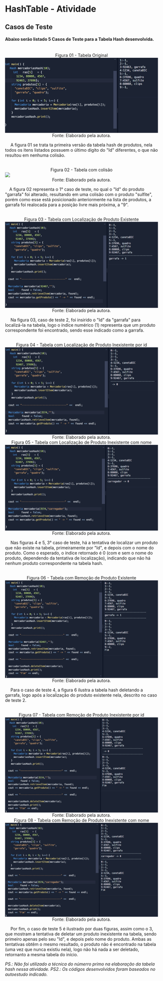 # HashTable - Atividade

## Casos de Teste 
#### Abaixo serão listado 5 Casos de Teste para a Tabela Hash desenvolvida.

<p align="center">
<br>
Figura 01 - Tabela Original <br>
<img src="assets/tabela_original.png" style="display: block; margin: auto;"></img>
Fonte: Elaborado pela autora.
</p>

&emsp; A figura 01 se trata ta primeira versão da tabela hash de produtos, nela todos os itens listados possuem o último digito do "Id" diferentes, o que não resultou em nenhuma colisão.

<p align="center">
<br>
Figura 02 - Tabela com colisão <br>
<img src="assets/tabela_colisão.png" style="display: block; margin: auto;"></img>
Fonte: Elaborado pela autora.
</p>

&emsp;A figura 02 representa o 1° caso de teste, no qual o "Id" do produto "garrafa" foi alterado, resultando em uma colisão com o produto "sulfite", porém como esse está posicionado anteriormente na lista de produtos, a garrafa foi realocada para a posição livre mais próxima, a "9".

<p align="center">
<br>
Figura 03 - Tabela com Localização de Produto Existente <br>
<img src="assets/localizar_existente.png" style="display: block; margin: auto;"></img>
Fonte: Elaborado pela autora.
</p>

&emsp; Na figura 03, caso de teste 2, foi insirido o "Id" da "garrafa" para localizá-la na tabela, logo o índice numérico (1) representa que um produto correspondente foi encontrado, sendo esse indicado como a garrafa.

<p align="center">
<br>
Figura 04 - Tabela com Localização de Produto Inexistente por id <br>
<img src="assets/localizar_inexistente1.png" style="display: block; margin: auto;"></img>
Fonte: Elaborado pela autora.
<br>
Figura 05 - Tabela com Localização de Produto Inexistente com nome <br>
<img src="assets/localizar_inexistente2.png" style="display: block; margin: auto;"></img>
Fonte: Elaborado pela autora.
</p>

&emsp; Nas figuras 4 e 5, 3° caso de teste, há a tentativa de localizar um produto que não existe na tabela, primeiramente por "Id", e depois com o nome do produto. Como o esperado, o índice retornado é 0 (com e sem o nome do produto, dependendo da tentativa de localização), indicando que não há nenhum produto correspondente na tabela hash.

<p align="center">
<br>
Figura 06 - Tabela com Remoção de Produto Existente <br>
<img src="assets/deletar_existente.png" style="display: block; margin: auto;"></img>
Fonte: Elaborado pela autora.
</p>

&emsp; Para o caso de teste 4, a figura 6 ilustra a tabela hash deletando a garrafa, logo após a localização do produto existente nela, descrito no caso de teste 2.

<p align="center">
<br>
Figura 07 - Tabela com Remoção de Produto Inexistente por id <br>
<img src="assets/deletar_inexistente1.png" style="display: block; margin: auto;"></img>
Fonte: Elaborado pela autora.
<br>
Figura 08 - Tabela com Remoção de Produto Inexistente com nome <br>
<img src="assets/deletar_inexistente2.png" style="display: block; margin: auto;"></img>
Fonte: Elaborado pela autora.
</p>

&emsp; Por fim, o caso de teste 5 é ilustrado por duas figuras, assim como o 3, que mostram a tentativa de deletar um produto inexistente na tabela, sendo primeiro apenas pelo seu "Id", e depois pelo nome do produto. Ambas as tentativas obtêm o mesmo resultado, o produto não é encontrado na tabela (uma vez que nunca existiu nela), logo não há nada a ser deletado, retornanto a mesma tabela do início.

_PS.: Não foi utilizado a técnica do númerro primo na elaboração da tabela hash nessa atividade._
_PS2.: Os códigos desenvolvidos foram baseados no autoestudo indicado._
